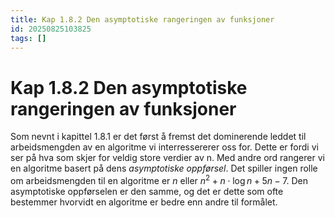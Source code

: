 ```yaml
---
title: Kap 1.8.2 Den asymptotiske rangeringen av funksjoner
id: 20250825103825
tags: []
---
```


# Kap 1.8.2 Den asymptotiske rangeringen av funksjoner
Som nevnt i kapittel 1.8.1 er det først å fremst det dominerende leddet til arbeidsmengden av en algoritme vi interressererer oss for. Dette er fordi vi ser på hva som skjer for veldig store verdier av n. Med andre ord rangerer vi en algoritme basert på dens _asymptotiske oppførsel_.
Det spiller ingen rolle om arbeidsmengden til en algoritme er $n$ eller $n^2+n\cdot\log{n}+5n-7$. Den asymptotiske oppførselen er den samme, og det er dette som ofte bestemmer hvorvidt en algoritme er bedre enn andre til formålet.